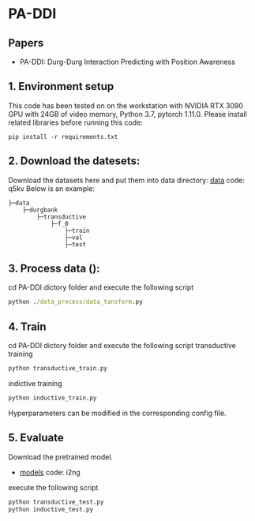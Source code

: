 # PA-DDI

## Papers
* PA-DDI: Durg-Durg Interaction Predicting with Position Awareness
## 1. Environment setup
This code has been tested on on the workstation with NVIDIA RTX 3090 GPU with 24GB of video memory, Python 3.7, pytorch 1.11.0. Please install related libraries before running this code:

    pip install -r requirements.txt
## 2. Download the datesets:
Download the datasets here and put them into data directory:
[data](https://pan.baidu.com/s/1Vlb0QCcZx0YizAFXEIvjIg ) code: q5kv
Below is an example:
```
├─data
    ├─durgbank
        ├─transductive
            ├─f_0
                ├─train
                ├─val
                ├─test

```
## 3. Process data ():
cd PA-DDI dictory folder and execute the following script
```cmd
python ./data_process/data_tansform.py
```


## 4. Train
cd PA-DDI dictory folder and execute the following script
transductive training
```cmd
python transductive_train.py
```
indictive training
```cmd
python inductive_train.py
```
Hyperparameters can be modified in the corresponding config file.
    
## 5. Evaluate
Download the pretrained model.

* [models](https://pan.baidu.com/s/11WTLJKugntSLKUtjsYmhOA ) code: i2ng
  
execute the following script
```cmd
python transductive_test.py
python inductive_test.py
```
    
